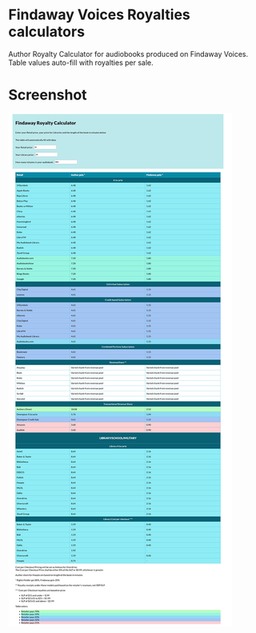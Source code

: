 # Findaway Voices Royalties calculators

Author Royalty Calculator for audiobooks produced on Findaway Voices.
Table values auto-fill with royalties per sale.

# Screenshot 

![screenshot](screenshot.png)
